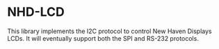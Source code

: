 # NHD-LCD
This library implements the I2C protocol to control New Haven Displays LCDs. It will eventually support both the SPI and RS-232 
protocols.
